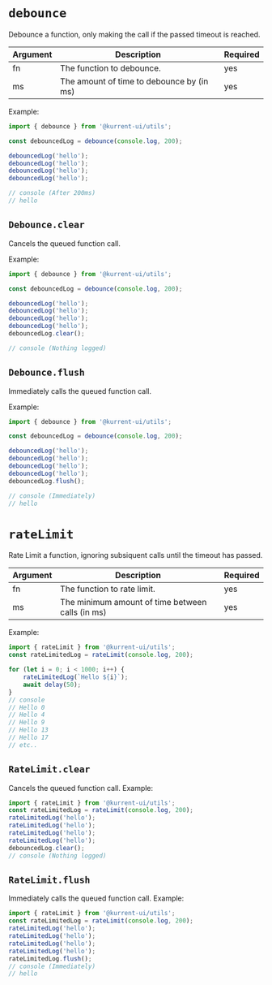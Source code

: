# `debounce`

Debounce a function, only making the call if the passed timeout is reached.

| Argument | Description                               | Required |
| -------- | ----------------------------------------- | -------- |
| fn       | The function to debounce.                 | yes      |
| ms       | The amount of time to debounce by (in ms) | yes      |

Example:

```ts
import { debounce } from '@kurrent-ui/utils';

const debouncedLog = debounce(console.log, 200);

debouncedLog('hello');
debouncedLog('hello');
debouncedLog('hello');
debouncedLog('hello');

// console (After 200ms)
// hello
```

## `Debounce.clear`

Cancels the queued function call.

Example:

```ts
import { debounce } from '@kurrent-ui/utils';

const debouncedLog = debounce(console.log, 200);

debouncedLog('hello');
debouncedLog('hello');
debouncedLog('hello');
debouncedLog('hello');
debouncedLog.clear();

// console (Nothing logged)
```

## `Debounce.flush`

Immediately calls the queued function call.

Example:

```ts
import { debounce } from '@kurrent-ui/utils';

const debouncedLog = debounce(console.log, 200);

debouncedLog('hello');
debouncedLog('hello');
debouncedLog('hello');
debouncedLog('hello');
debouncedLog.flush();

// console (Immediately)
// hello
```

# `rateLimit`

Rate Limit a function, ignoring subsiquent calls until the timeout has passed.

| Argument | Description                                      | Required |
| -------- | ------------------------------------------------ | -------- |
| fn       | The function to rate limit.                      | yes      |
| ms       | The minimum amount of time between calls (in ms) | yes      |

Example:

```ts
import { rateLimit } from '@kurrent-ui/utils';
const rateLimitedLog = rateLimit(console.log, 200);

for (let i = 0; i < 1000; i++) {
    rateLimitedLog(`Hello ${i}`);
    await delay(50);
}
// console
// Hello 0
// Hello 4
// Hello 9
// Hello 13
// Hello 17
// etc..
```

## `RateLimit.clear`

Cancels the queued function call.
Example:

```ts
import { rateLimit } from '@kurrent-ui/utils';
const rateLimitedLog = rateLimit(console.log, 200);
rateLimitedLog('hello');
rateLimitedLog('hello');
rateLimitedLog('hello');
rateLimitedLog('hello');
debouncedLog.clear();
// console (Nothing logged)
```

## `RateLimit.flush`

Immediately calls the queued function call.
Example:

```ts
import { rateLimit } from '@kurrent-ui/utils';
const rateLimitedLog = rateLimit(console.log, 200);
rateLimitedLog('hello');
rateLimitedLog('hello');
rateLimitedLog('hello');
rateLimitedLog('hello');
rateLimitedLog.flush();
// console (Immediately)
// hello
```
